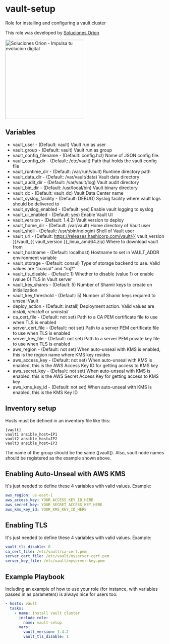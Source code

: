 vault-setup
============

Role for installing and configuring a vault cluster

This role was developed by [Soluciones Orion](https://www.solucionesorion.com)

<a href="https://www.solucionesorion.com/" target="_blank"><img src="https://www.solucionesorion.com/wp-content/uploads/2018/08/logo-so.jpg" alt="Soluciones Orion - Impulsa tu evolucion digital" width="250" /></a>


Variables
---------

* vault_user - (Default: vault) Vault run as user
* vault_group - (Default: vault) Vault run as group
* vault_config_filename - (Default: config.hcl) Name of JSON config file. 
* vault_config_dir - (Default: /etc/vault) Path that holds the vault config file
* vault_runtime_dir - (Default: /var/run/vault) Runtime directory path
* vault_data_dir - (Default: /var/vault/data) Vault data directory
* vault_audit_dir - (Default: /var/vault/log) Vault audit directory
* vault_bin_dir - (Default: /usr/local/bin) Vault binary directory
* vault_dc - (Default: vault_dc) Vault Data Center name
* vault_syslog_facility - (Default: DEBUG) Syslog facility where vault logs should be delivered to
* vault_syslog_enabled - (Default: yes) Enable vault logging to syslog
* vault_ui_enabled - (Default: yes) Enable Vault UI
* vault_version - (Default: 1.4.2) Vault version to deploy
* vault_home_dir - (Default: /var/vault) Home directory of Vault user
* vault_shell - (Default: /usr/sbin/nologin) Shell of Vault user
* vault_url - (Default: https://releases.hashicorp.com/vault/{{ vault_version }}/vault_{{ vault_version }}_linux_amd64.zip) Where to download vault from
* vault_hostname - (Default: localhost) Hostname to set in VAULT_ADDR environment variable
* vault_storage - (Default: consul) Type of storage backend to use. Valid values are *"consul"* and *"raft"*
* vault_tls_disable - (Default: 1) Whether to disable (value 1) or enable (value 0) TLS in Vault server
* vault_key_shares - (Default: 5) Number of Shamir keys to create on initialization
* vault_key_threshold - (Default: 5) Number of Shamir keys required to unseal Vault
* deploy_action - (Default: install) Deployment action. Valid values are *install*, *reinstall* or *uninstall*
* ca_cert_file - (Default: not set) Path to a CA PEM certificate file to use when TLS is enabled
* server_cert_file - (Default: not set) Path to a server PEM certificate file to use when TLS is enabled
* server_key_file - (Default: not set) Path to a server PEM private key file to use when TLS is enabled
* aws_region - (Default: not set) When auto-unseal with KMS is enabled, this is the region name where KMS key resides
* aws_access_key - (Default: not set) When auto-unseal with KMS is enabled, this is the AWS Access Key ID for getting access to KMS key
* aws_secret_key - (Default: not set) When auto-unseal with KMS is enabled, this is the AWS Secret Access Key for getting access to KMS key
* aws_kms_key_id - (Default: not set) When auto-unseal with KMS is enabled, this is the KMS Key ID

Inventory setup
---------------
Hosts must be defined in an inventory file like this:

```ìni
[vault]
vault1 ansible_host=IP1
vault2 ansible_host=IP2
vault3 ansible_host=IP3
```

The name of the group should be the same ([vault]). Also, vault node names should be registered as the example shown above.

Enabling Auto-Unseal with AWS KMS
---------------------------------
It's just needed to define these 4 variables with valid values. Example:

```yaml
aws_region: us-east-1
aws_access_key: YOUR_ACCESS_KEY_ID_HERE
aws_secret_key: YOUR_SECRET_ACCESS_KEY_HERE
aws_kms_key_id: YOUR_KMS_KEY_ID_HERE
```

Enabling TLS
------------
It's just needed to define these 4 variables with valid values. Example:

```yaml
vault_tls_disable: 0
ca_cert_file: /etc/vault/ca-cert.pem
server_cert_file: /etc/vault/myserver-cert.pem
server_key_file: /etc/vault/myserver-key.pem
```

Example Playbook
----------------

Including an example of how to use your role (for instance, with variables passed in as parameters) is always nice for users too:

```yaml
- hosts: vault
  tasks:
    - name: Install vault cluster
      include_role:
        name: vault-setup
      vars:
        vault_version: 1.4.2
        vault_tls_disable: 1
```
